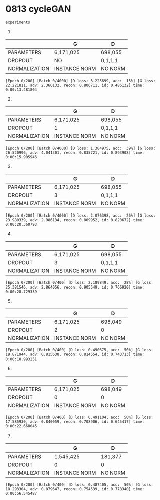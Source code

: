 # 0813 cycleGAN
`experiments`

1.

|                | G             | D       |
| -------------- | ------------- | ------- |
| PARAMETERS     | 6,171,025     | 698,055 |
| DROPOUT        | NO            | 0,1,1,1 |
| NORMALIZATION  | INSTANCE NORM | NO NORM |

```
[Epoch 0/200] [Batch 0/4000] [D loss: 3.225699, acc:  15%] [G loss: 22.221811, adv: 2.360132, recon: 0.806711, id: 0.486132] time: 0:00:13.481804
```

2.
|                | G             | D       |
| -------------- | ------------- | ------- |
| PARAMETERS     | 6,171,025     | 698,055 |
| DROPOUT        | 1             | 0,1,1,1 |
| NORMALIZATION  | INSTANCE NORM | NO NORM |
```
[Epoch 0/200] [Batch 0/4000] [D loss: 1.304975, acc:  39%] [G loss: 26.520996, adv: 4.041301, recon: 0.835721, id: 0.893908] time: 0:00:15.905946
```

3.
|                | G             | D       |
| -------------- | ------------- | ------- |
| PARAMETERS     | 6,171,025     | 698,055 |
| DROPOUT        | 3             | 0,1,1,1 |
| NORMALIZATION  | INSTANCE NORM | NO NORM |
```
[Epoch 0/200] [Batch 0/4000] [D loss: 2.076398, acc:  26%] [G loss: 23.980339, adv: 2.986134, recon: 0.809952, id: 0.820672] time: 0:00:20.360793 
```

4.
|                | G             | D       |
| -------------- | ------------- | ------- |
| PARAMETERS     | 6,171,025     | 698,055 |
| DROPOUT        | 3             | 0,1,1,1 |
| NORMALIZATION  | INSTANCE NORM | NO NORM |
```
[Epoch 0/200] [Batch 0/400] [D loss: 2.189849, acc:  28%] [G loss: 25.381546, adv: 2.864056, recon: 0.905549, id: 0.766920] time: 0:00:28.729339
```


5.
|                | G             | D       |
| -------------- | ------------- | ------- |
| PARAMETERS     | 6,171,025     | 698,049 |
| DROPOUT        | 2             | 0       |
| NORMALIZATION  | INSTANCE NORM | NO NORM |
```
[Epoch 0/200] [Batch 0/400] [D loss: 0.490675, acc:  50%] [G loss: 19.871944, adv: 0.815638, recon: 0.814554, id: 0.743713] time: 0:00:18.993251 
```

6.
|                | G             | D       |
| -------------- | ------------- | ------- |
| PARAMETERS     | 6,171,025     | 698,049 |
| DROPOUT        | 0             | 0       |
| NORMALIZATION  | INSTANCE NORM | NO NORM |
```
[Epoch 0/200] [Batch 0/400] [D loss: 0.491104, acc:  50%] [G loss: 17.585930, adv: 0.840059, recon: 0.708906, id: 0.645417] time: 0:00:22.668045 
```

7.
|                | G             | D       |
| -------------- | ------------- | ------- |
| PARAMETERS     | 1,545,425     | 181,377 |
| DROPOUT        | 0             | 0       |
| NORMALIZATION  | INSTANCE NORM | NO NORM |
```
[Epoch 0/200] [Batch 0/400] [D loss: 0.487405, acc:  50%] [G loss: 18.293304, adv: 0.879647, recon: 0.754539, id: 0.778340] time: 0:00:56.545487
```